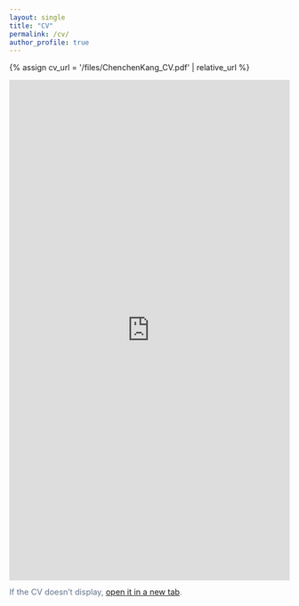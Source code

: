 ```yaml
---
layout: single
title: "CV"
permalink: /cv/
author_profile: true
---
```


{% assign cv_url = '/files/ChenchenKang_CV.pdf' | relative_url %}

<iframe 
  src="https://docs.google.com/viewer?url={{ site.url }}{{ cv_url }}&embedded=true" 
  width="100%" 
  height="900px" 
  style="border:none;">
</iframe>

<p style="margin-top:0.75rem; font-size:0.9rem; color:#64748b;">
  If the CV doesn’t display, 
  <a href="{{ cv_url }}" target="_blank" rel="noopener">open it in a new tab</a>.
</p>
